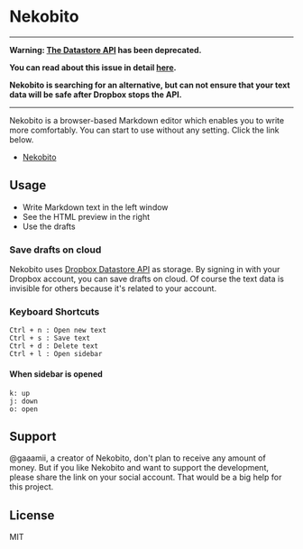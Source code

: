 Nekobito
=========

___
**Warning: [The Datastore API](https://www.dropbox.com/developers-v1/datastore) has been deprecated.**

**You can read about this issue in detail [here](https://blogs.dropbox.com/developers/2015/04/deprecating-the-sync-and-datastore-apis/).**

**Nekobito is searching for an alternative, but can not ensure that your text data will be safe after Dropbox stops the API.**

___

Nekobito is a browser-based Markdown editor which enables you to write more comfortably. You can start to use without any setting. Click the link below.

- [Nekobito](https://nekobito.github.io)

## Usage

  - Write Markdown text in the left window
  - See the HTML preview in the right
  - Use the drafts

### Save drafts on cloud
Nekobito uses [Dropbox Datastore API](https://www.dropbox.com/developers/datastore) as storage. By signing in with your Dropbox account, you can save drafts on cloud. Of course the text data is invisible for others because it's related to your account.

### Keyboard Shortcuts

```
Ctrl + n : Open new text
Ctrl + s : Save text
Ctrl + d : Delete text
Ctrl + l : Open sidebar
```

#### When sidebar is opened

```
k: up
j: down
o: open
```

## Support
@gaaamii, a creator of Nekobito, don't plan to receive any amount of money. But if you like Nekobito and want to support the development, please share the link on your social account. That would be a big help for this project.

## License

MIT
